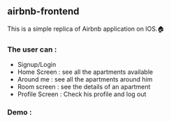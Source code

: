 ## airbnb-frontend

This is a simple replica of Airbnb application on IOS.🏠

### The user can :
* Signup/Login
* Home Screen : see all the apartments available
* Around me : see all the apartments around him
* Room screen : see the details of an apartment 
* Profile Screen : Check his profile and log out

### Demo :
